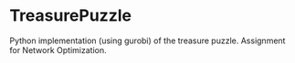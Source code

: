 # TreasurePuzzle
Python implementation (using gurobi) of the treasure puzzle. Assignment for Network Optimization.
